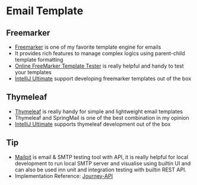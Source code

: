 # Email Template

## Freemarker

- [Freemarker](https://freemarker.apache.org/index.html) is one of my favorite template engine for emails
- It provides rich features to manage complex logics using parent-child template formatting
- [Online FreeMarker Template Tester](https://try.freemarker.apache.org/) is really helpful and handy to test your
  templates
- [IntelliJ Ultimate](https://www.jetbrains.com/help/idea/template-data-languages.html) support developing freemarker
  templates out of the box

## Thymeleaf

- [Thymeleaf](https://www.thymeleaf.org/doc/articles/springmail.html) is really handy for simple and lightweight email
  templates
- Thymeleaf and SpringMail is one of the best combination in my opinion
- [IntelliJ Ultimate](https://www.jetbrains.com/help/idea/thymeleaf.html) supports thymeleaf development out of the box

## Tip

- [Mailpit](https://mailpit.axllent.org/) is email & SMTP testing tool with API, it is really helpful for local
  development
  to run local SMTP server and visualise using builtin UI and can also be used inn unit and integration testing with
  builtin REST API.
- Implementation Reference: [Journey-API](https://github.com/nramc/journey-api) 